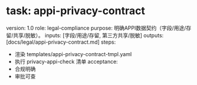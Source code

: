 # task: appi-privacy-contract

version: 1.0
role: legal-compliance
purpose: 明确APPI数据契约（字段/用途/存留/共享/脱敏）。
inputs: [字段/用途/存留, 第三方共享/脱敏]
outputs: [docs/legal/appi-privacy-contract.md]
steps:

- 渲染 templates/appi-privacy-contract-tmpl.yaml
- 执行 privacy-appi-check 清单
  acceptance:
- 合规明确
- 审批可查
